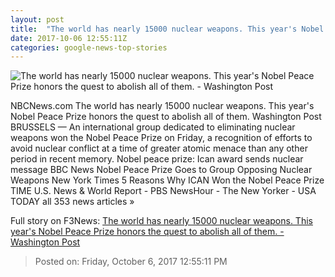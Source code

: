 ```yaml
---
layout: post
title:  "The world has nearly 15000 nuclear weapons. This year's Nobel Peace Prize honors the quest to abolish all of them. - Washington Post"
date: 2017-10-06 12:55:11Z
categories: google-news-top-stories
---
```


![The world has nearly 15000 nuclear weapons. This year's Nobel Peace Prize honors the quest to abolish all of them. - Washington Post](https://img.washingtonpost.com/rf/image_1484w/2010-2019/WashingtonPost/2017/10/06/Foreign/Images/Rex_ICAN_awarded_with_Nobel_Peace_Pr_9120897A.jpg?t=20170517)

NBCNews.com The world has nearly 15000 nuclear weapons. This year's Nobel Peace Prize honors the quest to abolish all of them. Washington Post BRUSSELS — An international group dedicated to eliminating nuclear weapons won the Nobel Peace Prize on Friday, a recognition of efforts to avoid nuclear conflict at a time of greater atomic menace than any other period in recent memory. Nobel peace prize: Ican award sends nuclear message BBC News Nobel Peace Prize Goes to Group Opposing Nuclear Weapons New York Times 5 Reasons Why ICAN Won the Nobel Peace Prize TIME U.S. News & World Report - PBS NewsHour - The New Yorker - USA TODAY all 353 news articles »


Full story on F3News: [The world has nearly 15000 nuclear weapons. This year's Nobel Peace Prize honors the quest to abolish all of them. - Washington Post](http://www.f3nws.com/n/ZkneQ)

> Posted on: Friday, October 6, 2017 12:55:11 PM

